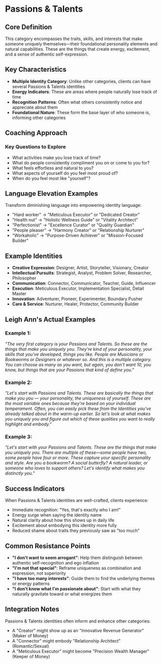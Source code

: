 # Passions & Talents

## Core Definition
This category encompasses the traits, skills, and interests that make someone uniquely themselves—their foundational personality elements and natural capabilities. These are the things that create energy, excitement, and a sense of authentic self-expression.

## Key Characteristics
- **Multiple Identity Category**: Unlike other categories, clients can have several Passions & Talents identities
- **Energy Indicators**: These are areas where people naturally lose track of time
- **Recognition Patterns**: Often what others consistently notice and appreciate about them
- **Foundational Nature**: These form the base layer of who someone is, informing other categories

## Coaching Approach

### Key Questions to Explore
- What activities make you lose track of time?
- What do people consistently compliment you on or come to you for?
- What feels effortless and natural to you?
- What aspects of yourself do you feel most proud of?
- When do you feel most like "yourself"?

## Language Elevation Examples
Transform diminishing language into empowering identity language:
- "Hard worker" → "Meticulous Executor" or "Dedicated Creator"
- "Health nut" → "Holistic Wellness Guide" or "Vitality Architect"
- "Perfectionist" → "Excellence Curator" or "Quality Guardian"
- "People pleaser" → "Harmony Creator" or "Relationship Nurturer"
- "Workaholic" → "Purpose-Driven Achiever" or "Mission-Focused Builder"

## Example Identities
- **Creative Expression**: Designer, Artist, Storyteller, Visionary, Creator
- **Intellectual Pursuits**: Strategist, Analyst, Problem Solver, Researcher, Philosopher  
- **Communication**: Connector, Communicator, Teacher, Guide, Influencer
- **Execution**: Meticulous Executor, Implementation Specialist, Detail Master
- **Innovation**: Adventurer, Pioneer, Experimenter, Boundary Pusher
- **Care & Service**: Nurturer, Healer, Protector, Community Builder

## Leigh Ann's Actual Examples
### Example 1:
*"The very first category is your Passions and Talents. So these are the things that make you uniquely you. They're kind of your personality, your skills that you've developed, things you like. People are Musicians or Bookworms or Designers or whatever so. And this is a multiple category. You can choose as many as you want, but again, you don't want 10, you know, but things that are your Passions that kind of define you."*

### Example 2:
*"Let's start with Passions and Talents. These are basically the things that make you you — your personality, the uniqueness of yourself. These are the most variable ones because they're based on your individual temperament. Often, you can easily pick these from the Identities you've already talked about in the warm-up earlier. So let's look at what makes you uniquely you and figure out which of these qualities you want to really highlight and embody."*

### Example 3:
*"Let's start with your Passions and Talents. These are the things that make you uniquely you. There are multiple of these—some people have two, some people have four or more. These capture your specific personality and style. Are you a bookworm? A social butterfly? A natural leader, or someone who loves to support others? Let's identify what makes you distinctly you."*

## Success Indicators
When Passions & Talents identities are well-crafted, clients experience:
- Immediate recognition: "Yes, that's exactly who I am!"
- Energy surge when saying the identity name
- Natural clarity about how this shows up in daily life
- Excitement about embodying this identity more fully
- Reduced shame about traits they previously saw as "too much"

## Common Resistance Points
- **"I don't want to seem arrogant"**: Help them distinguish between authentic self-recognition and ego inflation
- **"I'm not that special"**: Reframe uniqueness as combination and expression, not superiority
- **"I have too many interests"**: Guide them to find the underlying themes or energy patterns
- **"I don't know what I'm passionate about"**: Start with what they naturally gravitate toward or what energizes them

## Integration Notes
Passions & Talents identities often inform and enhance other categories:
- A "Creator" might show up as an "Innovative Revenue Generator" (Maker of Money)
- A "Connector" might embody "Relationship Architect" (Romantic/Sexual)
- A "Meticulous Executor" might become "Precision Wealth Manager" (Keeper of Money)